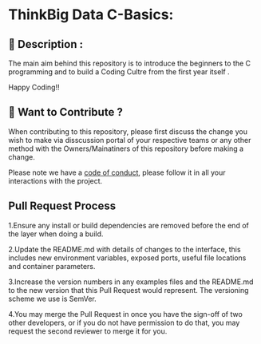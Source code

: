 # ThinkBig Data C-Basics:

## :memo: Description :

The main aim behind this repository is to introduce the beginners to the C programming and to build a Coding Cultre from the first year itself .

Happy Coding!!

## :construction: Want to Contribute ?

When contributing to this repository, please first discuss the change you wish to make via disscussion portal of your respective teams or any other method with the Owners/Mainatiners of this repository before making a change.

Please note we have a [code of conduct](https://github.com/ThinkBig-Data/C-Basics/blob/master/CONTRIBUTIONS.md), please follow it in all your interactions with the project.

## Pull Request Process

  1.Ensure any install or build dependencies are removed before the end of the layer when doing a build.
  
  2.Update the README.md with details of changes to the interface, this includes new environment variables, exposed ports,         useful file locations and container parameters.
  
  3.Increase the version numbers in any examples files and the README.md to the new version that this Pull Request would           represent. The versioning scheme we use is SemVer.
  
  4.You may merge the Pull Request in once you have the sign-off of two other developers, or if you do not have permission to       do that, you may request the second reviewer to merge it for you.
